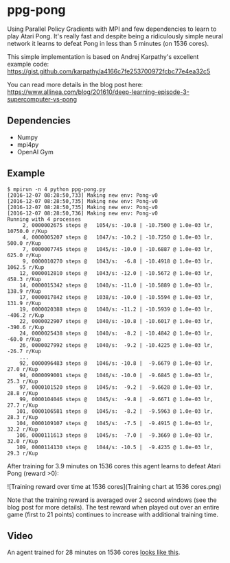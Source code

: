 # ppg-pong
Using Parallel Policy Gradients with MPI and few dependencies to learn to play Atari Pong. It's really fast and despite being a ridiculously simple neural network it learns to defeat Pong in less than 5 minutes (on 1536 cores).

This simple implementation is based on Andrej Karpathy's excellent example code: 
    https://gist.github.com/karpathy/a4166c7fe253700972fcbc77e4ea32c5

You can read more details in the blog post here:
    https://www.allinea.com/blog/201610/deep-learning-episode-3-supercomputer-vs-pong

## Dependencies

- Numpy
- mpi4py
- OpenAI Gym

## Example

```
$ mpirun -n 4 python ppg-pong.py
[2016-12-07 08:28:50,733] Making new env: Pong-v0
[2016-12-07 08:28:50,735] Making new env: Pong-v0
[2016-12-07 08:28:50,735] Making new env: Pong-v0
[2016-12-07 08:28:50,736] Making new env: Pong-v0
Running with 4 processes
     2, 0000002675 steps @   1054/s: -10.8 | -10.7500 @ 1.0e-03 lr, 10750.0 r/Kup
     4, 0000005207 steps @   1047/s: -10.2 | -10.7250 @ 1.0e-03 lr,   500.0 r/Kup
     7, 0000007745 steps @   1045/s: -10.0 | -10.6887 @ 1.0e-03 lr,   625.0 r/Kup
     9, 0000010270 steps @   1043/s:  -6.8 | -10.4918 @ 1.0e-03 lr,  1062.5 r/Kup
    12, 0000012810 steps @   1043/s: -12.0 | -10.5672 @ 1.0e-03 lr,   458.3 r/Kup
    14, 0000015342 steps @   1040/s: -11.0 | -10.5889 @ 1.0e-03 lr,   138.9 r/Kup
    17, 0000017842 steps @   1038/s: -10.0 | -10.5594 @ 1.0e-03 lr,   131.9 r/Kup
    19, 0000020388 steps @   1040/s: -11.2 | -10.5939 @ 1.0e-03 lr,  -406.2 r/Kup
    22, 0000022907 steps @   1040/s: -10.8 | -10.6017 @ 1.0e-03 lr,  -390.6 r/Kup
    24, 0000025438 steps @   1040/s:  -8.2 | -10.4842 @ 1.0e-03 lr,   -60.0 r/Kup
    26, 0000027992 steps @   1040/s:  -9.2 | -10.4225 @ 1.0e-03 lr,   -26.7 r/Kup
    ...
    92, 0000096483 steps @   1046/s: -10.8 |  -9.6679 @ 1.0e-03 lr,    27.0 r/Kup
    94, 0000099001 steps @   1046/s: -10.0 |  -9.6845 @ 1.0e-03 lr,    25.3 r/Kup
    97, 0000101520 steps @   1045/s:  -9.2 |  -9.6628 @ 1.0e-03 lr,    28.8 r/Kup
    99, 0000104046 steps @   1045/s:  -9.8 |  -9.6671 @ 1.0e-03 lr,    27.7 r/Kup
   101, 0000106581 steps @   1045/s:  -8.2 |  -9.5963 @ 1.0e-03 lr,    28.3 r/Kup
   104, 0000109107 steps @   1045/s:  -7.5 |  -9.4915 @ 1.0e-03 lr,    32.2 r/Kup
   106, 0000111613 steps @   1045/s:  -7.0 |  -9.3669 @ 1.0e-03 lr,    32.0 r/Kup
   109, 0000114130 steps @   1044/s: -10.5 |  -9.4235 @ 1.0e-03 lr,    29.3 r/Kup
```

After training for 3.9 minutes on 1536 cores this agent learns to defeat Atari Pong (reward >0):

![Training reward over time at 1536 cores](Training chart at 1536 cores.png)

Note that the training reward is averaged over 2 second windows (see the blog post for more details). The test reward when played out over an entire game (first to 21 points) continues to increase with additional training time.

## Video

An agent trained for 28 minutes on 1536 cores [looks like this](https://youtu.be/0Pu1TArOeRM).
